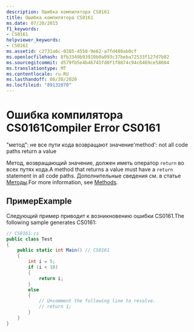 ```yaml
---
description: Ошибка компилятора CS0161
title: Ошибка компилятора CS0161
ms.date: 07/20/2015
f1_keywords:
- CS0161
helpviewer_keywords:
- CS0161
ms.assetid: c2731a6c-0285-4558-9e62-a7fd480ab0cf
ms.openlocfilehash: 8fb3349b93910b0a093c37beba72533f127d7b82
ms.sourcegitcommit: d579fb5e4b46745fd0f1f8874c94c6469ce58604
ms.translationtype: MT
ms.contentlocale: ru-RU
ms.lasthandoff: 08/30/2020
ms.locfileid: "89132070"
---
```

# <a name="compiler-error-cs0161"></a><span data-ttu-id="3e8cb-103">Ошибка компилятора CS0161</span><span class="sxs-lookup"><span data-stu-id="3e8cb-103">Compiler Error CS0161</span></span>

<span data-ttu-id="3e8cb-104">"метод": не все пути кода возвращают значение</span><span class="sxs-lookup"><span data-stu-id="3e8cb-104">'method': not all code paths return a value</span></span>

 <span data-ttu-id="3e8cb-105">Метод, возвращающий значение, должен иметь оператор `return` во всех путях кода.</span><span class="sxs-lookup"><span data-stu-id="3e8cb-105">A method that returns a value must have a `return` statement in all code paths.</span></span> <span data-ttu-id="3e8cb-106">Дополнительные сведения см. в статье [Методы](../programming-guide/classes-and-structs/methods.md).</span><span class="sxs-lookup"><span data-stu-id="3e8cb-106">For more information, see [Methods](../programming-guide/classes-and-structs/methods.md).</span></span>

## <a name="example"></a><span data-ttu-id="3e8cb-107">Пример</span><span class="sxs-lookup"><span data-stu-id="3e8cb-107">Example</span></span>

 <span data-ttu-id="3e8cb-108">Следующий пример приводит к возникновению ошибки CS0161.</span><span class="sxs-lookup"><span data-stu-id="3e8cb-108">The following sample generates CS0161:</span></span>

```csharp
// CS0161.cs
public class Test
{
    public static int Main() // CS0161
    {
        int i = 5;
        if (i < 10)
        {
            return i;
        }
        else
        {
            // Uncomment the following line to resolve.
            // return 1;  
        }
    }
}
```
